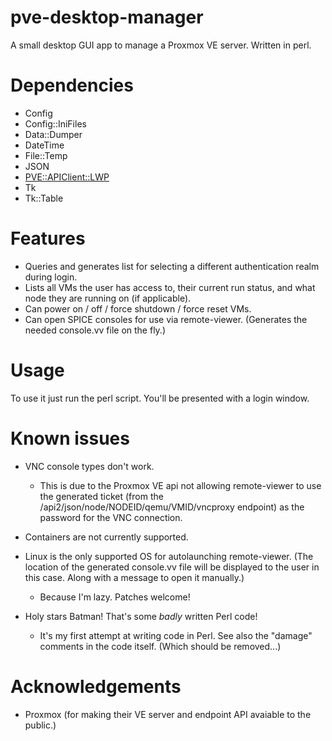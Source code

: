 # pve-desktop-manager
A small desktop GUI app to manage a Proxmox VE server. Written in perl.

# Dependencies
- Config
- Config::IniFiles
- Data::Dumper
- DateTime
- File::Temp
- JSON
- [PVE::APIClient::LWP](https://git.proxmox.com/?p=pve-apiclient.git;a=summary)
- Tk
- Tk::Table

# Features
- Queries and generates list for selecting a different authentication realm during login.
- Lists all VMs the user has access to, their current run status, and what node they are running on (if applicable).
- Can power on / off / force shutdown / force reset VMs.
- Can open SPICE consoles for use via remote-viewer. (Generates the needed console.vv file on the fly.) 

# Usage
To use it just run the perl script. You'll be presented with a login window.

# Known issues
- VNC console types don't work.
  - This is due to the Proxmox VE api not allowing remote-viewer to use the generated ticket (from the /api2/json/node/NODEID/qemu/VMID/vncproxy endpoint) as the password for the VNC connection.

- Containers are not currently supported.
- Linux is the only supported OS for autolaunching remote-viewer. (The location of the generated console.vv file will be displayed to the user in this case. Along with a message to open it manually.)
  - Because I'm lazy. Patches welcome!

- Holy stars Batman! That's some _badly_ written Perl code!
  - It's my first attempt at writing code in Perl. See also the "damage" comments in the code itself. (Which should be removed...)

# Acknowledgements
- Proxmox (for making their VE server and endpoint API avaiable to the public.)
